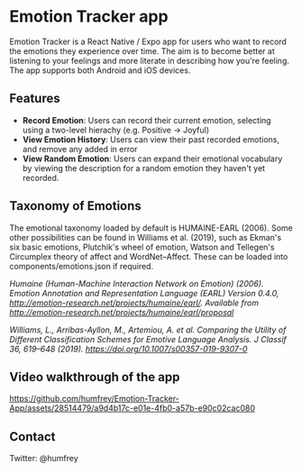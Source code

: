 # Emotion Tracker app

Emotion Tracker is a React Native / Expo app for users who want to record the emotions they experience over time. The aim is to become better at listening to your feelings and more literate in describing how you're feeling. The app supports both Android and iOS devices.

## Features

- **Record Emotion**: Users can record their current emotion, selecting using a two-level hierachy (e.g. Positive -> Joyful)
- **View Emotion History**: Users can view their past recorded emotions, and remove any added in error
- **View Random Emotion**: Users can expand their emotional vocabulary by viewing the description for a random emotion they haven't yet recorded.

## Taxonomy of Emotions

The emotional taxonomy loaded by default is HUMAINE-EARL (2006). Some other possibilities can be found in Williams et al. (2019), such as Ekman's six basic emotions, Plutchik's wheel of emotion, Watson and Tellegen's Circumplex theory of affect and WordNet–Affect. These can be loaded into components/emotions.json if required.

_Humaine (Human-Machine Interaction Network on Emotion) (2006). Emotion Annotation and Representation Language (EARL) Version 0.4.0, http://emotion-research.net/projects/humaine/earl/. Available from http://emotion-research.net/projects/humaine/earl/proposal_

_Williams, L., Arribas-Ayllon, M., Artemiou, A. et al. Comparing the Utility of Different Classification Schemes for Emotive Language Analysis. J Classif 36, 619–648 (2019). https://doi.org/10.1007/s00357-019-9307-0_

## Video walkthrough of the app

https://github.com/humfrey/Emotion-Tracker-App/assets/28514479/a9d4b17c-e01e-4fb0-a57b-e90c02cac080

## Contact

Twitter: @humfrey
